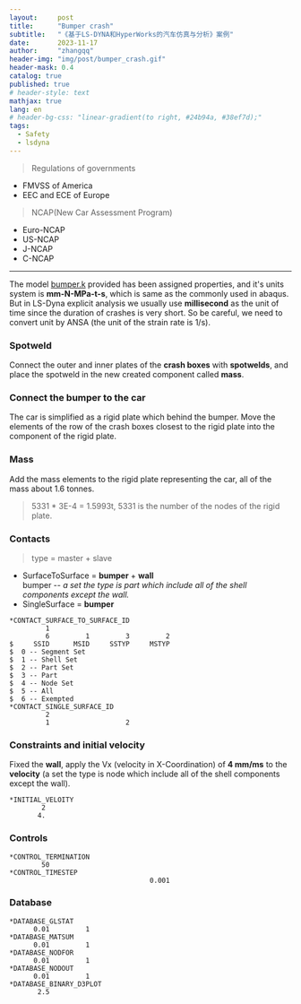 ```yaml
---
layout:     post
title:      "Bumper crash"
subtitle:   "《基于LS-DYNA和HyperWorks的汽车仿真与分析》案例"
date:       2023-11-17
author:     "zhangqq"
header-img: "img/post/bumper_crash.gif"
header-mask: 0.4
catalog: true
published: true
# header-style: text
mathjax: true
lang: en
# header-bg-css: "linear-gradient(to right, #24b94a, #38ef7d);"
tags:
  - Safety
  - lsdyna
---
```


>Regulations of governments  
- FMVSS of America  
- EEC and ECE of Europe

>NCAP(New Car Assessment Program)  
- Euro-NCAP  
- US-NCAP  
- J-NCAP  
- C-NCAP

---

The model [bumper.k]() provided has been assigned properties, and it's units system is **mm-N-MPa-t-s**, which is same as the commonly used in abaqus. But in LS-Dyna explicit analysis we usually use **millisecond** as the unit of time since the duration of crashes is very short. So be careful, we need to convert unit by ANSA (the unit of the strain rate is 1/s).

### Spotweld
Connect the outer and inner plates of the **crash boxes** with **spotwelds**, and place the spotweld in the new created component called **mass**.

### Connect the bumper to the car
The car is simplified as a rigid plate which behind the bumper.
Move the elements of the row of the crash boxes closest to the rigid plate into the component of the rigid plate.

### Mass
Add the mass elements to the rigid plate representing the car, all of the mass about 1.6 tonnes.  
>5331 * 3E-4 = 1.5993t, 5331 is the number of the nodes of the rigid plate.

### Contacts
>type = master + slave

- SurfaceToSurface = **bumper** + **wall**  
    bumper -- *a set the type is part which include all of the shell components except the wall.*
- SingleSurface = **bumper**

```
*CONTACT_SURFACE_TO_SURFACE_ID
         1
         6         1         3         2
$     SSID      MSID     SSTYP     MSTYP
$  0 -- Segment Set
$  1 -- Shell Set
$  2 -- Part Set
$  3 -- Part
$  4 -- Node Set
$  5 -- All
$  6 -- Exempted
*CONTACT_SINGLE_SURFACE_ID
         2
         1                   2
```

### Constraints and initial velocity
Fixed the **wall**, apply the Vx (velocity in X-Coordination) of **4 mm/ms** to the **velocity** (a set the type is node which include all of the shell components except the wall).

```
*INITIAL_VELOITY
        2
       4.
```

### Controls
```
*CONTROL_TERMINATION
        50
*CONTROL_TIMESTEP
                                   0.001
```

### Database
```
*DATABASE_GLSTAT
      0.01         1
*DATABASE_MATSUM
      0.01         1
*DATABASE_NODFOR
      0.01         1
*DATABASE_NODOUT
      0.01         1
*DATABASE_BINARY_D3PLOT
       2.5
```

